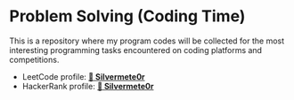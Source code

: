 # Problem Solving (Coding Time)
This is a repository where my program codes will be collected for the most interesting programming tasks encountered on coding platforms and competitions.
 - LeetCode profile: **[🔗 Silvermete0r](https://leetcode.com/silvermete0r/)**
 - HackerRank profile: **[🔗 Silvermete0r](https://www.hackerrank.com/silvermete0r)**
